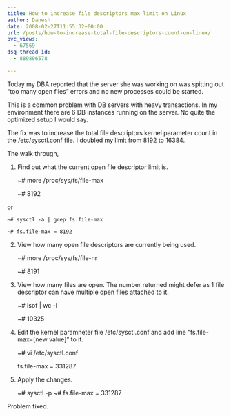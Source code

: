 ```yaml
---
title: How to increase file descriptors max limit on Linux
author: Danesh
date: 2008-02-27T11:55:32+00:00
url: /posts/how-to-increase-total-file-descriptors-count-on-linux/
pvc_views:
  - 67569
dsq_thread_id:
  - 889806578

---
```

Today my DBA reported that the server she was working on was spitting out &#8220;too many open files&#8221; errors and no new processes could be started.

This is a common problem with DB servers with heavy transactions. In my environment there are 6 DB instances running on the server. No quite the optimized setup I would say.

The fix was to increase the total file descriptors kernel parameter count in the /etc/sysctl.conf file. I doubled my limit from 8192 to 16384.

The walk through,

1. Find out what the current open file descriptor limit is.

    ~# more /proc/sys/fs/file-max
    
    ~# 8192
    

or

    ~# sysctl -a | grep fs.file-max
    
    ~# fs.file-max = 8192

2. View how many open file descriptors are currently being used.

    ~# more /proc/sys/fs/file-nr
    
    ~# 8191

3. View how many files are open. The number returned might defer as 1 file descriptor can have multiple open files attached to it.

    ~# lsof | wc -l
    
    ~# 10325

4. Edit the kernel paramneter file /etc/sysctl.conf and add line &#8220;fs.file-max=[new value]&#8221; to it.

    ~# vi /etc/sysctl.conf
    
    fs.file-max = 331287

5. Apply the changes.

    ~# sysctl -p
    ~# fs.file-max = 331287

Problem fixed.